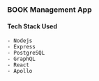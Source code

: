 ### BOOK Management App

#### Tech Stack Used

    - Nodejs
    - Express
    - PostgreSQL
    - GraphQL
    - React
    - Apollo
